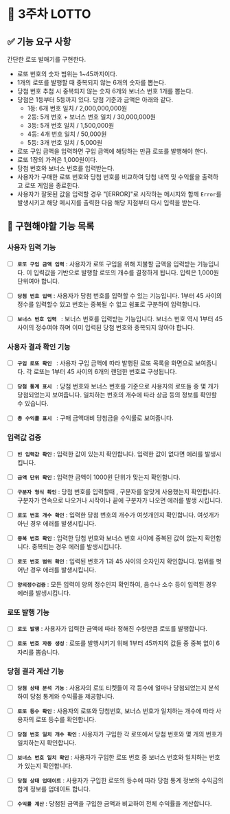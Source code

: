 # 🎰 3주차 LOTTO

## ✅ **기능 요구 사항**

간단한 로또 발매기를 구현한다.

- 로또 번호의 숫자 범위는 1~45까지이다.
- 1개의 로또를 발행할 때 중복되지 않는 6개의 숫자를 뽑는다.
- 당첨 번호 추첨 시 중복되지 않는 숫자 6개와 보너스 번호 1개를 뽑는다.
- 당첨은 1등부터 5등까지 있다. 당첨 기준과 금액은 아래와 같다.
  - 1등: 6개 번호 일치 / 2,000,000,000원
  - 2등: 5개 번호 + 보너스 번호 일치 / 30,000,000원
  - 3등: 5개 번호 일치 / 1,500,000원
  - 4등: 4개 번호 일치 / 50,000원
  - 5등: 3개 번호 일치 / 5,000원
- 로또 구입 금액을 입력하면 구입 금액에 해당하는 만큼 로또를 발행해야 한다.
- 로또 1장의 가격은 1,000원이다.
- 당첨 번호와 보너스 번호를 입력받는다.
- 사용자가 구매한 로또 번호와 당첨 번호를 비교하여 당첨 내역 및 수익률을 출력하고 로또 게임을 종료한다.
- 사용자가 잘못된 값을 입력할 경우 "[ERROR]"로 시작하는 메시지와 함께 `Error`를 발생시키고 해당 메시지를 출력한 다음 해당 지점부터 다시 입력을 받는다.

## 📝 구현해야할 기능 목록

### 사용자 입력 기능

- [ ] **`로또 구입 금액 입력`** : 사용자가 로또 구입을 위해 지불할 금액을 입력받는 기능입니다. 이 입력값을 기반으로 발행할 로또의 개수를 결정하게 됩니다. 입력은 1,000원 단위여야 합니다.

- [ ] **`당첨 번호 입력`** : 사용자가 당첨 번호를 입력할 수 있는 기능입니다. 1부터 45 사이의 정수를 입력할수 있고 번호는 중복될 수 없고 쉼표로 구분하여 입력합니다.

- [ ] **`보너스 번호 입력 `** : 보너스 번호를 입력받는 기능입니다. 보너스 번호 역시 1부터 45 사이의 정수여야 하며 이미 입력된 당첨 번호와 중복되지 않아야 합니다.

### 사용자 결과 확인 기능

- [ ] **`구입 로또 확인 `** : 사용자 구입 금액에 따라 발행된 로또 목록을 화면으로 보여줍니다. 각 로또는 1부터 45 사이의 6개의 랜덤한 번호로 구성됩니다.

- [ ] **`당첨 통계 표시 `** : 당첨 번호와 보너스 번호를 기준으로 사용자의 로또들 중 몇 개가 당첨되었는지 보여줍니다. 일치하는 번호의 개수에 따라 상금 등의 정보를 확인할 수 있습니다.

- [ ] **`총 수익률 표시 `** : 구매 금액대비 당첨금을 수익률로 보여줍니다.

### 입력값 검증

- [ ] **`빈 입력값 확인`** : 입력한 값이 있는지 확인합니다. 입력한 값이 없다면 에러를 발생시킵니다.

- [ ] **`금액 단위 확인`** : 입력한 금액이 1000원 단위가 맞는지 확인합니다.

- [ ] **`구분자 형식 확인`** : 당첨 번호를 입력할때 , 구분자를 알맞게 사용했는지 확인합니다. 구분자가 연속으로 나오거나 시작이나 끝에 구분자가 나오면 에러를 발생 시킵니다.

- [ ] **`로또 번호 개수 확인`** : 입력한 당첨 번호의 개수가 여섯개인지 확인합니다. 여섯개가 아닌 경우 에러를 발생시킵니다.

- [ ] **`중복 번호 확인`** : 입력한 당첨 번호와 보너스 번호 사이에 중복된 값이 없는지 확인합니다. 중복되는 경우 에러를 발생시킵니다.

- [ ] **`로또 번호 범위 확인`** : 입력된 번호가 1과 45 사이의 숫자인지 확인합니다. 범위를 벗어난 경우 에러를 발생시킵니다.

- [ ] **`양의정수검증`** : 모든 입력이 양의 정수인지 확인하여, 음수나 소수 등이 입력된 경우 에러를 발생시킵니다.

### 로또 발행 기능

- [ ] **`로또 발행`** : 사용자가 입력한 금액에 따라 정해진 수량만큼 로또를 발행합니다.

- [ ] **`로또 번호 자동 생성`** : 로또를 발행시키기 위해 1부터 45까지의 값들 중 중복 없이 6자리를 뽑습니다.

### 당첨 결과 계산 기능

- [ ] **`당첨 상태 분석 기능`** : 사용자의 로또 티켓들이 각 등수에 얼마나 당첨되었는지 분석하여 당첨 통계와 수익률을 제공합니다.

- [ ] **`로또 등수 확인`** : 사용자의 로또와 당첨번호, 보너스 번호가 일치하는 개수에 따라 사용자의 로또 등수를 확인합니다.

- [ ] **`당첨 번호 일치 개수 확인`** : 사용자가 구입한 각 로또에서 당첨 번호와 몇 개의 번호가 일치하는지 확인합니다.

- [ ] **`보너스 번호 일치 확인`** : 사용자가 구입한 로또 번호 중 보너스 번호와 일치하는 번호가 있는지 확인합니다.

- [ ] **`당첨 상태 업데이트`** : 사용자가 구입한 로또의 등수에 따라 당첨 통계 정보와 수익금의 합계 정보를 업데이트 합니다.

- [ ] **`수익률 계산`** : 당첨된 금액을 구입한 금액과 비교하여 전체 수익률을 계산합니다.
